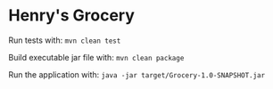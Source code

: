 # Henry's Grocery
Run tests with: `mvn clean test`

Build executable jar file with: `mvn clean package`

Run the application with: `java -jar target/Grocery-1.0-SNAPSHOT.jar`
